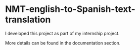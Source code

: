 # NMT-english-to-Spanish-text-translation

I developed this project as part of my internship project. 

More details can be found in the documentation section.
